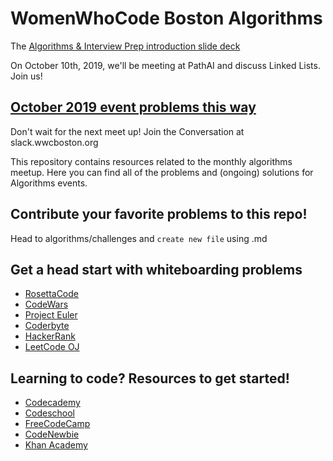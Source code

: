 # WomenWhoCode Boston Algorithms
The [Algorithms & Interview Prep introduction slide deck](https://docs.google.com/presentation/d/10cpdukUw5i4Keeoptkcs6loTWFG5vGY-1baweEeDZgs/edit?usp=sharing)

On October 10th, 2019, we'll be meeting at PathAI and discuss Linked Lists. Join us!
## [October 2019 event problems this way](https://github.com/WomenWhoCodeBoston/algorithms/blob/master/challenges/October2019.md)

Don't wait for the next meet up! Join the Conversation at slack.wwcboston.org

This repository contains resources related to the monthly algorithms meetup. Here you can find all of the problems and (ongoing) solutions for Algorithms events.

## Contribute your favorite problems to this repo!
Head to algorithms/challenges and `create new file` using .md

## Get a head start with whiteboarding problems
- [RosettaCode](http://rosettacode.org/wiki/Rosetta_Code)
- [CodeWars](http://www.codewars.com/)
- [Project Euler](https://projecteuler.net/)
- [Coderbyte](http://coderbyte.com/)
- [HackerRank](https://www.hackerrank.com/)
- [LeetCode OJ](https://leetcode.com/)

## Learning to code? Resources to get started!
- [Codecademy](http://codecademy.com)
- [Codeschool](http://codeschool.com)
- [FreeCodeCamp](http://www.freecodecamp.com/)
- [CodeNewbie](http://www.codenewbie.org/)
- [Khan Academy](https://www.khanacademy.org/computing)
